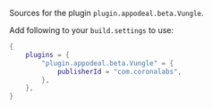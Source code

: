 Sources for the plugin `plugin.appodeal.beta.Vungle`.

Add following to your `build.settings` to use:
```lua
{
    plugins = {
        "plugin.appodeal.beta.Vungle" = {
            publisherId = "com.coronalabs",
        },
    },
}
```
